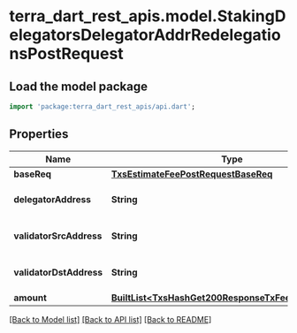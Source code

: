 # terra_dart_rest_apis.model.StakingDelegatorsDelegatorAddrRedelegationsPostRequest

## Load the model package
```dart
import 'package:terra_dart_rest_apis/api.dart';
```

## Properties
Name | Type | Description | Notes
------------ | ------------- | ------------- | -------------
**baseReq** | [**TxsEstimateFeePostRequestBaseReq**](TxsEstimateFeePostRequestBaseReq.md) |  | [optional] 
**delegatorAddress** | **String** | bech32 encoded address | [optional] 
**validatorSrcAddress** | **String** | bech32 encoded address | [optional] 
**validatorDstAddress** | **String** | bech32 encoded address | [optional] 
**amount** | [**BuiltList&lt;TxsHashGet200ResponseTxFeeAmountInner&gt;**](TxsHashGet200ResponseTxFeeAmountInner.md) |  | [optional] 

[[Back to Model list]](../README.md#documentation-for-models) [[Back to API list]](../README.md#documentation-for-api-endpoints) [[Back to README]](../README.md)


